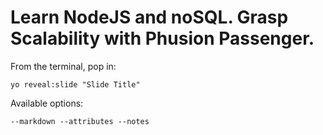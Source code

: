 
# Learn NodeJS and noSQL. Grasp Scalability with Phusion Passenger.

From the terminal, pop in:

  ```yo reveal:slide "Slide Title"```

Available options:

 ```--markdown --attributes --notes```
